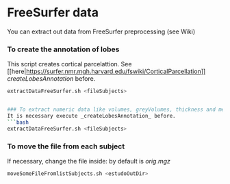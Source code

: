 # FreeSurfer data
You can extract out data from FreeSurfer preprocessing (see Wiki)

### To create the annotation of lobes 
This script creates cortical parcelattion. See [[here|https://surfer.nmr.mgh.harvard.edu/fswiki/CorticalParcellation]] _createLobesAnnotation_ before.
```bash
extractDataFreeSurfer.sh <fileSubjects>


### To extract numeric data like volumes, greyVolumes, thickness and meanCurv
It is necessary execute _createLobesAnnotation_ before.
```bash
extractDataFreeSurfer.sh <fileSubjects>
```

### To move the file from each subject
If necessary, change the file inside: by default is _orig.mgz_
```bash
moveSomeFileFromlistSubjects.sh <estudoOutDir>
```

